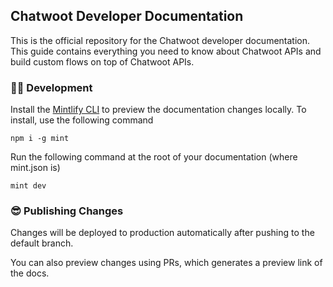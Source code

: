 ## Chatwoot Developer Documentation

This is the official repository for the Chatwoot developer documentation. This guide contains everything you need to know about Chatwoot APIs and build custom flows on top of Chatwoot APIs.

### 👩‍💻 Development

Install the [Mintlify CLI](https://www.npmjs.com/package/mint) to preview the documentation changes locally. To install, use the following command

```
npm i -g mint
```

Run the following command at the root of your documentation (where mint.json is)

```
mint dev
```

### 😎 Publishing Changes

Changes will be deployed to production automatically after pushing to the default branch.

You can also preview changes using PRs, which generates a preview link of the docs.
